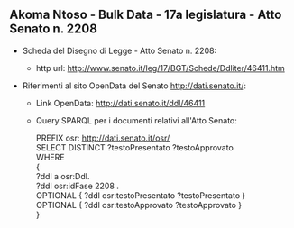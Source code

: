 ## Akoma Ntoso - Bulk Data - 17a legislatura - Atto Senato n. 2208 ##

* Scheda del Disegno di Legge - Atto Senato n. 2208:
	* http url: http://www.senato.it/leg/17/BGT/Schede/Ddliter/46411.htm

* Riferimenti al sito OpenData del Senato http://dati.senato.it/:
	* Link OpenData: http://dati.senato.it/ddl/46411
	* Query SPARQL per i documenti relativi all'Atto Senato:

        PREFIX osr: <http://dati.senato.it/osr/>  
		SELECT DISTINCT ?testoPresentato ?testoApprovato  
		WHERE  
		{  
		    ?ddl a osr:Ddl.  
		    ?ddl osr:idFase 2208 .  
		    OPTIONAL { ?ddl osr:testoPresentato ?testoPresentato }  
		    OPTIONAL { ?ddl osr:testoApprovato ?testoApprovato }  
		}
		